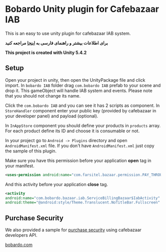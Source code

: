 # Bobardo Unity plugin for Cafebazaar IAB
This is an easy to use unity plugin for cafebazaar IAB system.

**برای اطلاعات بیشتر و راهنمای فارسی به [اینجا][1] مراجعه کنید**

**This project is created with Unity 5.4.2**

Setup
--------
Open your project in unity, then open the UnityPackage file and click import. In `bobardo IAB` folder drag `com.bobardo IAB` prefab to your scene and drop it. This gameObject will handle IAB system and events. Please note that you should not change its name.

Click the `com.bobardo IAB` and you can see it has 2 scripts as component. In `StoreHandler` component enter your public key (provided by cafebazaar in your developer panel) and payload (optional).

In `InAppStore` component you should define your products in `products` array. For each product define its ID and choose it is consumable or not.

In your project go to `Android -> Plugins` directory and open `AndroidManifest.xml` file. If you don't have `AndroidManifest.xml` just copy the sample of this plugin.

Make sure you have this permission before your application **open** tag in your manifest.
```xml
<uses-permission android:name="com.farsitel.bazaar.permission.PAY_THROUGH_BAZAAR" />
```
And this activity before your application **close** tag.
```xml
<activity
android:name="com.bobardo.bazaar.iab.ServiceBillingBazaar$IabActivity"
android:theme="@android:style/Theme.Translucent.NoTitleBar.Fullscreen" />
```
Purchase Security
--------
We also provided a sample for [purchase security][2] using cafebazaar developers API.

[bobardo.com][3]

[1]: http://bobardo.com/blog/%d9%be%d9%84%d8%a7%da%af%db%8c%d9%86-%d9%be%d8%b1%d8%af%d8%a7%d8%ae%d8%aa-%da%a9%d8%a7%d9%81%d9%87-%d8%a8%d8%a7%d8%b2%d8%a7%d8%b1-%d8%a8%d8%b1%d8%a7%db%8c-%db%8c%d9%88%d9%86%db%8c%d8%aa%db%8c/
[2]: https://github.com/bobardo/Cafebazaar-IAB-Unity-Security
[3]: http://bobardo.com
